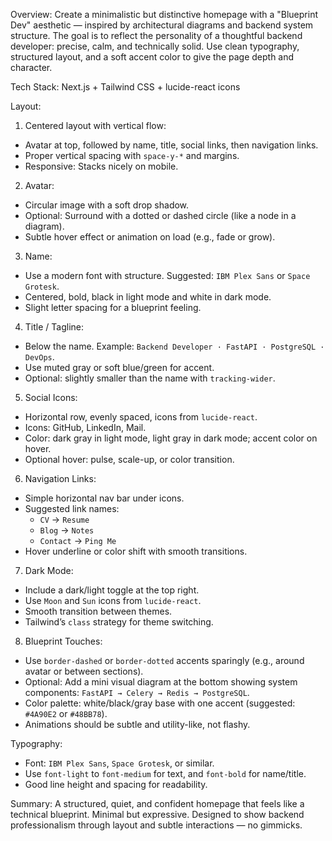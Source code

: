 Overview:
Create a minimalistic but distinctive homepage with a "Blueprint Dev" aesthetic — inspired by architectural diagrams and backend system structure. The goal is to reflect the personality of a thoughtful backend developer: precise, calm, and technically solid. Use clean typography, structured layout, and a soft accent color to give the page depth and character.

Tech Stack: Next.js + Tailwind CSS + lucide-react icons

Layout:

1. Centered layout with vertical flow:
- Avatar at top, followed by name, title, social links, then navigation links.
- Proper vertical spacing with `space-y-*` and margins.
- Responsive: Stacks nicely on mobile.

2. Avatar:
- Circular image with a soft drop shadow.
- Optional: Surround with a dotted or dashed circle (like a node in a diagram).
- Subtle hover effect or animation on load (e.g., fade or grow).

3. Name:
- Use a modern font with structure. Suggested: `IBM Plex Sans` or `Space Grotesk`.
- Centered, bold, black in light mode and white in dark mode.
- Slight letter spacing for a blueprint feeling.

4. Title / Tagline:
- Below the name. Example: `Backend Developer · FastAPI · PostgreSQL · DevOps`.
- Use muted gray or soft blue/green for accent.
- Optional: slightly smaller than the name with `tracking-wider`.

5. Social Icons:
- Horizontal row, evenly spaced, icons from `lucide-react`.
- Icons: GitHub, LinkedIn, Mail.
- Color: dark gray in light mode, light gray in dark mode; accent color on hover.
- Optional hover: pulse, scale-up, or color transition.

6. Navigation Links:
- Simple horizontal nav bar under icons.
- Suggested link names:
  - `CV` → `Resume`
  - `Blog` → `Notes`
  - `Contact` → `Ping Me`
- Hover underline or color shift with smooth transitions.

7. Dark Mode:
- Include a dark/light toggle at the top right.
- Use `Moon` and `Sun` icons from `lucide-react`.
- Smooth transition between themes.
- Tailwind’s `class` strategy for theme switching.

8. Blueprint Touches:
- Use `border-dashed` or `border-dotted` accents sparingly (e.g., around avatar or between sections).
- Optional: Add a mini visual diagram at the bottom showing system components: `FastAPI → Celery → Redis → PostgreSQL`.
- Color palette: white/black/gray base with one accent (suggested: `#4A90E2` or `#48BB78`).
- Animations should be subtle and utility-like, not flashy.

Typography:
- Font: `IBM Plex Sans`, `Space Grotesk`, or similar.
- Use `font-light` to `font-medium` for text, and `font-bold` for name/title.
- Good line height and spacing for readability.

Summary:
A structured, quiet, and confident homepage that feels like a technical blueprint. Minimal but expressive. Designed to show backend professionalism through layout and subtle interactions — no gimmicks.
